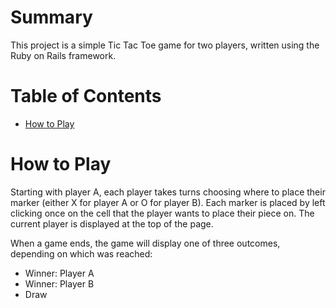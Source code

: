 # Summary

This project is a simple Tic Tac Toe game for two players, written using the Ruby on Rails framework.


# Table of Contents

* [How to Play](#how-to-play)


# <a name="how-to-play"></a>How to Play

Starting with player A, each player takes turns choosing where to place their marker (either X for player A or O for player B). Each marker is placed by left clicking once on the cell that the player wants to place their piece on. The current player is displayed at the top of the page.

When a game ends, the game will display one of three outcomes, depending on which was reached:
- Winner: Player A
- Winner: Player B
- Draw
